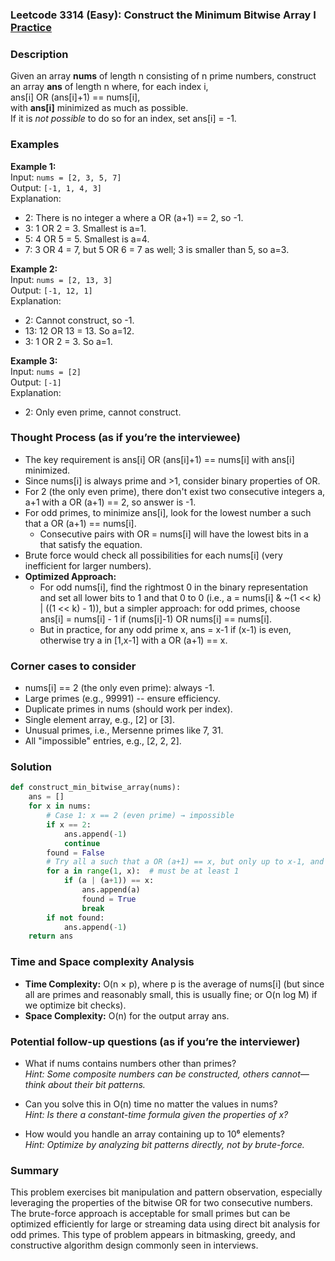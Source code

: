 ### Leetcode 3314 (Easy): Construct the Minimum Bitwise Array I [Practice](https://leetcode.com/problems/construct-the-minimum-bitwise-array-i)

### Description  
Given an array **nums** of length n consisting of n prime numbers, construct an array **ans** of length n where, for each index i,  
ans[i] OR (ans[i]+1) == nums[i],  
with **ans[i]** minimized as much as possible.  
If it is *not possible* to do so for an index, set ans[i] = -1.

### Examples  

**Example 1:**  
Input: `nums = [2, 3, 5, 7]`  
Output: `[-1, 1, 4, 3]`  
Explanation:  
- 2: There is no integer a where a OR (a+1) == 2, so -1.  
- 3: 1 OR 2 = 3. Smallest is a=1.  
- 5: 4 OR 5 = 5. Smallest is a=4.  
- 7: 3 OR 4 = 7, but 5 OR 6 = 7 as well; 3 is smaller than 5, so a=3.

**Example 2:**  
Input: `nums = [2, 13, 3]`  
Output: `[-1, 12, 1]`  
Explanation:  
- 2: Cannot construct, so -1.  
- 13: 12 OR 13 = 13. So a=12.  
- 3: 1 OR 2 = 3. So a=1.

**Example 3:**  
Input: `nums = [2]`  
Output: `[-1]`  
Explanation:  
- 2: Only even prime, cannot construct.

### Thought Process (as if you’re the interviewee)  
- The key requirement is ans[i] OR (ans[i]+1) == nums[i] with ans[i] minimized.
- Since nums[i] is always prime and >1, consider binary properties of OR.
- For 2 (the only even prime), there don't exist two consecutive integers a, a+1 with a OR (a+1) == 2, so answer is -1.
- For odd primes, to minimize ans[i], look for the lowest number a such that a OR (a+1) == nums[i].
  - Consecutive pairs with OR = nums[i] will have the lowest bits in a that satisfy the equation.
- Brute force would check all possibilities for each nums[i]   (very inefficient for larger numbers).
- **Optimized Approach:**
  - For odd nums[i], find the rightmost 0 in the binary representation and set all lower bits to 1 and that 0 to 0 (i.e., a = nums[i] & ~(1 << k) | ((1 << k) - 1)), but a simpler approach: for odd primes, choose ans[i] = nums[i] - 1 if (nums[i]-1) OR nums[i] == nums[i].
  - But in practice, for any odd prime x, ans = x-1 if (x-1) is even, otherwise try a in [1,x-1] with a OR (a+1) == x.

### Corner cases to consider  
- nums[i] == 2 (the only even prime): always -1.
- Large primes (e.g., 99991) -- ensure efficiency.
- Duplicate primes in nums (should work per index).
- Single element array, e.g., [2] or [3].
- Unusual primes, i.e., Mersenne primes like 7, 31.
- All "impossible" entries, e.g., [2, 2, 2].

### Solution

```python
def construct_min_bitwise_array(nums):
    ans = []
    for x in nums:
        # Case 1: x == 2 (even prime) → impossible
        if x == 2:
            ans.append(-1)
            continue
        found = False
        # Try all a such that a OR (a+1) == x, but only up to x-1, and minimize a.
        for a in range(1, x):  # must be at least 1
            if (a | (a+1)) == x:
                ans.append(a)
                found = True
                break
        if not found:
            ans.append(-1)
    return ans
```

### Time and Space complexity Analysis  

- **Time Complexity:** O(n × p), where p is the average of nums[i] (but since all are primes and reasonably small, this is usually fine; or O(n log M) if we optimize bit checks).
- **Space Complexity:** O(n) for the output array ans.

### Potential follow-up questions (as if you’re the interviewer)  

- What if nums contains numbers other than primes?  
  *Hint: Some composite numbers can be constructed, others cannot—think about their bit patterns.*

- Can you solve this in O(n) time no matter the values in nums?  
  *Hint: Is there a constant-time formula given the properties of x?*

- How would you handle an array containing up to 10⁶ elements?  
  *Hint: Optimize by analyzing bit patterns directly, not by brute-force.*

### Summary
This problem exercises bit manipulation and pattern observation, especially leveraging the properties of the bitwise OR for two consecutive numbers. The brute-force approach is acceptable for small primes but can be optimized efficiently for large or streaming data using direct bit analysis for odd primes. This type of problem appears in bitmasking, greedy, and constructive algorithm design commonly seen in interviews.